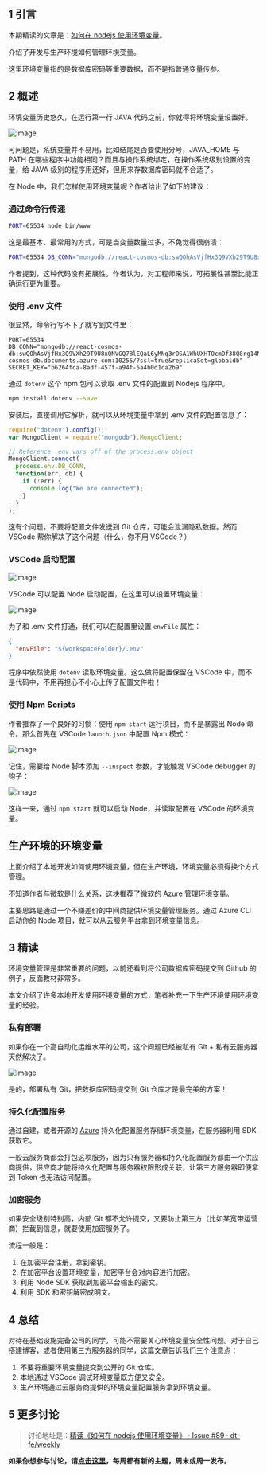 ## 1 引言

本期精读的文章是：[如何在 nodejs 使用环境变量](https://medium.freecodecamp.org/heres-how-you-can-actually-use-node-environment-variables-8fdf98f53a0a)。

介绍了开发与生产环境如何管理环境变量。

这里环境变量指的是数据库密码等重要数据，而不是指普通变量传参。

## 2 概述

环境变量历史悠久，在运行第一行 JAVA 代码之前，你就得将环境变量设置好。

![image](https://user-images.githubusercontent.com/7970947/41189359-26429f66-6bff-11e8-9721-e4c3b4cdbe19.png)

可问题是，系统变量并不易用，比如结尾是否要使用分号，JAVA_HOME 与 PATH 在哪些程序中功能相同？而且与操作系统绑定，在操作系统级别设置的变量，给 JAVA 级别的程序用还好，但用来存数据库密码就不合适了。

在 Node 中，我们怎样使用环境变量呢？作者给出了如下的建议：

### 通过命令行传递

```bash
PORT=65534 node bin/www
```

这是最基本、最常用的方式，可是当变量数量过多，不免觉得很崩溃：

```bash
PORT=65534 DB_CONN="mongodb://react-cosmos-db:swQOhAsVjfHx3Q9VXh29T9U8xQNVGQ78lEQaL6yMNq3rOSA1WhUXHTOcmDf38Q8rg14NHtQLcUuMA==@react-cosmos-db.documents.azure.com:19373/?ssl=true&replicaSet=globaldb" SECRET_KEY=b6264fca-8adf-457f-a94f-5a4b0d1ca2b9  node bin/www
```

作者提到，这种代码没有拓展性。作者认为，对工程师来说，可拓展性甚至比能正确运行更为重要。

### 使用 .env 文件

很显然，命令行写不下了就写到文件里：

```text
PORT=65534
DB_CONN="mongodb://react-cosmos-db:swQOhAsVjfHx3Q9VXh29T9U8xQNVGQ78lEQaL6yMNq3rOSA1WhUXHTOcmDf38Q8rg14NHtQLcUuMA==@react-cosmos-db.documents.azure.com:10255/?ssl=true&replicaSet=globaldb"
SECRET_KEY="b6264fca-8adf-457f-a94f-5a4b0d1ca2b9"
```

通过 `dotenv` 这个 npm 包可以读取 .env 文件的配置到 Nodejs 程序中。

```bash
npm install dotenv --save
```

安装后，直接调用它解析，就可以从环境变量中拿到 .env 文件的配置信息了：

```javascript
require("dotenv").config();
var MongoClient = require("mongodb").MongoClient;

// Reference .env vars off of the process.env object
MongoClient.connect(
  process.env.DB_CONN,
  function(err, db) {
    if (!err) {
      console.log("We are connected");
    }
  }
);
```

这有个问题，不要将配置文件发送到 Git 仓库，可能会泄漏隐私数据。然而 VSCode 帮你解决了这个问题（什么，你不用 VSCode？）

### VSCode 启动配置

![image](https://user-images.githubusercontent.com/7970947/41189491-628f0476-6c01-11e8-9c37-62a0c5567dc7.png)

VSCode 可以配置 Node 启动配置，在这里可以设置环境变量：

![image](https://user-images.githubusercontent.com/7970947/41189714-e3b3cfc0-6c04-11e8-972d-83e7974391c0.png)

为了和 .env 文件打通，我们可以在配置里设置 `envFile` 属性：

```json
{
  "envFile": "${workspaceFolder}/.env"
}
```

程序中依然使用 `dotenv` 读取环境变量。这么做将配置保留在 VSCode 中，而不是代码中，不用再担心不小心上传了配置文件啦！

### 使用 Npm Scripts

作者推荐了一个良好的习惯：使用 `npm start` 运行项目，而不是暴露出 Node 命令。那么首先在 VSCode `launch.json` 中配置 Npm 模式：

![image](https://user-images.githubusercontent.com/7970947/41189740-37d4c46a-6c05-11e8-85dc-44e6022022c2.png)

记住，需要给 Node 脚本添加 `--inspect` 参数，才能触发 VSCode debugger 的钩子：

![image](https://user-images.githubusercontent.com/7970947/41189746-401767ea-6c05-11e8-8cf7-1e860172d32e.png)

这样一来，通过 `npm start` 就可以启动 Node，并读取配置在 VSCode 的环境变量。

## 生产环境的环境变量

上面介绍了本地开发如何使用环境变量，但在生产环境，环境变量必须得换个方式管理。

不知道作者与微软是什么关系，这块推荐了微软的 [Azure](https://docs.microsoft.com/en-us/cli/azure/webapp/config/appsettings?view=azure-cli-latest&wt.mc_id=dotenv-medium-buhollan) 管理环境变量。

主要思路是通过一个不赚差价的中间商提供环境变量管理服务。通过 Azure CLI 启动你的 Node 项目，就可以从云服务平台拿到环境变量信息。

## 3 精读

环境变量管理是非常重要的问题，以前还看到将公司数据库密码提交到 Github 的例子，反面教材非常多。

本文介绍了许多本地开发使用环境变量的方式，笔者补充一下生产环境使用环境变量的经验。

### 私有部署

如果你在一个高自动化运维水平的公司，这个问题已经被私有 Git + 私有云服务器天然解决了。

![image](https://user-images.githubusercontent.com/7970947/41189966-cadf623a-6c08-11e8-9667-1356ad47a1ec.png)

是的，部署私有 Git，把数据库密码提交到 Git 仓库才是最完美的方案！

### 持久化配置服务

通过自建，或者开源的 [Azure](https://docs.microsoft.com/en-us/cli/azure/webapp/config/appsettings?view=azure-cli-latest&wt.mc_id=dotenv-medium-buhollan) 持久化配置服务存储环境变量，在服务器利用 SDK 获取它。

一般云服务商都会打包这项服务，因为只有服务器和持久化配置服务都由一个供应商提供，供应商才能将持久化配置与服务器权限形成关联，让第三方服务器即便拿到 Token 也无法访问配置。

### 加密服务

如果安全级别特别高，内部 Git 都不允许提交，又要防止第三方（比如某宽带运营商）拦截到信息，就要使用加密服务了。

流程一般是：

1.  在加密平台注册，拿到密钥。
2.  在加密平台设置环境变量，加密平台会对内容进行加密。
3.  利用 Node SDK 获取到加密平台输出的密文。
4.  利用 SDK 和密钥解密成明文。

## 4 总结

对待在基础设施完备公司的同学，可能不需要关心环境变量安全性问题。对于自己搭建博客，或者使用第三方服务器的同学，这篇文章告诉我们三个注意点：

1.  不要将重要环境变量提交到公开的 Git 仓库。
2.  本地通过 VSCode 调试环境变量既方便又安全。
3.  生产环境通过云服务商提供的环境变量配置服务拿到环境变量。

## 5 更多讨论

> 讨论地址是：[精读《如何在 nodejs 使用环境变量》 · Issue #89 · dt-fe/weekly](https://github.com/dt-fe/weekly/issues/89)

**如果你想参与讨论，请[点击这里](https://github.com/dt-fe/weekly)，每周都有新的主题，周末或周一发布。**
